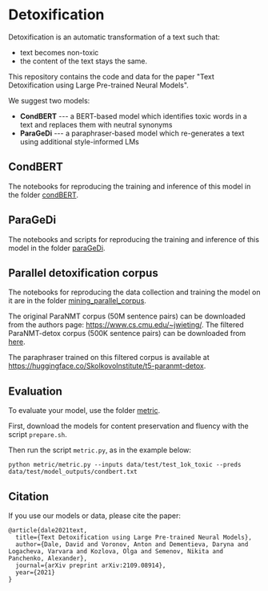 # Detoxification
Detoxification is an automatic transformation of a text such that:
- text becomes non-toxic
- the content of the text stays the same.

This repository contains the code and data for the paper "Text Detoxification using Large Pre-trained Neural Models".

We suggest two models:
- **CondBERT** --- a BERT-based model which identifies toxic words in a text and replaces them with neutral synonyms
- **ParaGeDi** --- a paraphraser-based model which re-generates a text using additional style-informed LMs

## CondBERT

The notebooks for reproducing the training and inference of this model in the folder [condBERT](/emnlp2021/style_transfer/condBERT).

## ParaGeDi

The notebooks and scripts for reproducing the training and inference of this model in the folder [paraGeDi](/emnlp2021/style_transfer/paraGeDi).

## Parallel detoxification corpus

The notebooks for reproducing the data collection and training the model on it are in the folder [mining_parallel_corpus](/emnlp2021/style_transfer/mining_parallel_corpus).

The original ParaNMT corpus (50M sentence pairs) can be downloaded from the authors page: https://www.cs.cmu.edu/~jwieting/. 
The filtered ParaNMT-detox corpus (500K sentence pairs) can be downloaded from [here](https://github.com/skoltech-nlp/detox/releases/download/emnlp2021/filtered_paranmt.zip).

The paraphraser trained on this filtered corpus is available at https://huggingface.co/SkolkovoInstitute/t5-paranmt-detox. 

## Evaluation

To evaluate your model, use the folder [metric](/emnlp2021/metric). 

First, download the models for content preservation and fluency with the script `prepare.sh`. 

Then run the script `metric.py`, as in the example below:

```
python metric/metric.py --inputs data/test/test_1ok_toxic --preds data/test/model_outputs/condbert.txt
```


## Citation

If you use our models or data, please cite the paper:

```
@article{dale2021text,
  title={Text Detoxification using Large Pre-trained Neural Models},
  author={Dale, David and Voronov, Anton and Dementieva, Daryna and Logacheva, Varvara and Kozlova, Olga and Semenov, Nikita and Panchenko, Alexander},
  journal={arXiv preprint arXiv:2109.08914},
  year={2021}
}
```

